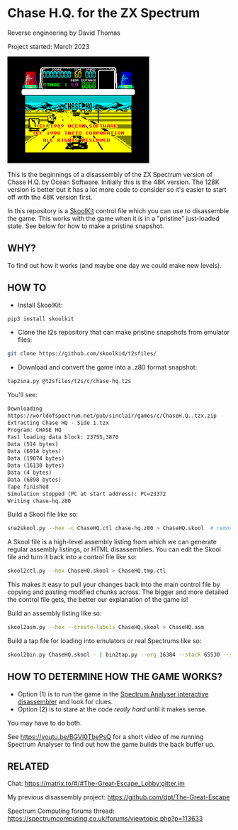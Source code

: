 # Chase H.Q. for the ZX Spectrum

Reverse engineering by David Thomas

Project started: March 2023

![Screenshot](ChaseHQ.png)

This is the beginnings of a disassembly of the ZX Spectrum version of Chase H.Q. by Ocean Software. Initially this is the 48K version. The 128K version is better but it has a lot more code to consider so it's easier to start off with the 48K version first.

In this repository is a [SkoolKit](https://skoolkit.ca/) control file which you can use to disassemble the game. This works with the game when it is in a "pristine" just-loaded state. See below for how to make a pristine snapshot.

## WHY?

To find out how it works (and maybe one day we could make new levels).

## HOW TO

- Install SkoolKit:

``` sh
pip3 install skoolkit
```

- Clone the t2s repository that can make pristine snapshots from emulator files:

``` sh
git clone https://github.com/skoolkid/t2sfiles/
```

- Download and convert the game into a .z80 format snapshot:

``` sh
tap2sna.py @t2sfiles/t2s/c/chase-hq.t2s
```

You'll see:

```
Downloading https://worldofspectrum.net/pub/sinclair/games/c/ChaseH.Q..tzx.zip
Extracting Chase HQ - Side 1.tzx
Program: CHASE HQ
Fast loading data block: 23755,3870
Data (514 bytes)
Data (6914 bytes)
Data (19074 bytes)
Data (16130 bytes)
Data (4 bytes)
Data (6898 bytes)
Tape finished
Simulation stopped (PC at start address): PC=23372
Writing chase-hq.z80
```

Build a Skool file like so:

``` sh
sna2skool.py --hex -c ChaseHQ.ctl chase-hq.z80 > ChaseHQ.skool  # remove --hex if you want decimal numbers
```

A Skool file is a high-level assembly listing from which we can generate regular assembly listings, or HTML disassemblies. You can edit the Skool file and turn it back into a control file like so:

``` sh
skool2ctl.py --hex ChaseHQ.skool > ChaseHQ.tmp.ctl
```

This makes it easy to pull your changes back into the main control file by copying and pasting modified chunks across. The bigger and more detailed the control file gets, the better our explanation of the game is!

Build an assembly listing like so:

``` sh
skool2asm.py --hex --create-labels ChaseHQ.skool > ChaseHQ.asm
```

Build a tap file for loading into emulators or real Spectrums like so:

``` sh
skool2bin.py ChaseHQ.skool - | bin2tap.py --org 16384 --stack 65530 --start 23372 - ChaseHQ.tap
```

## HOW TO DETERMINE HOW THE GAME WORKS?

- Option (1) is to run the game in the [Spectrum Analyser interactive disassembler](https://colourclash.co.uk/spectrum-analyser/) and look for clues.
- Option (2) is to stare at the code _really hard_ until it makes sense.

You may have to do both.

See https://youtu.be/BGVI0TbePsQ for a short video of me running Spectrum Analyser to find out how the game builds the back buffer up.

## RELATED

Chat: https://matrix.to/#/#The-Great-Escape_Lobby:gitter.im

My previous disassembly project: https://github.com/dpt/The-Great-Escape

Spectrum Computing forums thread: https://spectrumcomputing.co.uk/forums/viewtopic.php?p=113633
